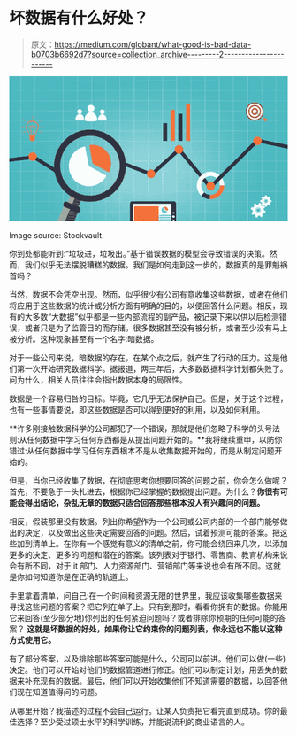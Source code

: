 # 坏数据有什么好处？

> 原文：<https://medium.com/globant/what-good-is-bad-data-b0703b6692d7?source=collection_archive---------2----------------------->

![](img/5df670cd9792cdd9d4f95daae7e2d6b9.png)

Image source: Stockvault.

你到处都能听到:“垃圾进，垃圾出。”基于错误数据的模型会导致错误的决策。然而，我们似乎无法摆脱糟糕的数据。我们是如何走到这一步的，数据真的是罪魁祸首吗？

当然，数据不会凭空出现。然而，似乎很少有公司有意收集这些数据，或者在他们将应用于这些数据的统计或分析方面有明确的目的，以便回答什么问题。相反，现有的大多数“大数据”似乎都是一些内部流程的副产品，被记录下来以供以后检测错误，或者只是为了监管目的而存储。很多数据甚至没有被分析，或者至少没有马上被分析。这种现象甚至有一个名字:暗数据。

对于一些公司来说，暗数据的存在，在某个点之后，就产生了行动的压力。这是他们第一次开始研究数据科学。据报道，两三年后，大多数数据科学计划都失败了。问为什么，相关人员往往会指出数据本身的局限性。

数据是一个容易归咎的目标。毕竟，它几乎无法保护自己。但是，关于这个过程，也有一些事情要说，即这些数据是否可以得到更好的利用，以及如何利用。

**许多刚接触数据科学的公司都犯了一个错误，那就是他们忽略了科学的头号法则:从任何数据中学习任何东西都是从提出问题开始的。**我将继续重申，以防你错过:从任何数据中学习任何东西根本不是从收集数据开始的，而是从制定问题开始的。

但是，当你已经收集了数据，在彻底思考你想要回答的问题之前，你会怎么做呢？首先，不要急于一头扎进去，根据你已经掌握的数据提出问题。为什么？**你很有可能会得出结论，杂乱无章的数据只适合回答那些根本没人有兴趣问的问题。**

相反，假装那里没有数据。列出你希望作为一个公司或公司内部的一个部门能够做出的决定，以及做出这些决定需要回答的问题。然后，试着预测可能的答案。把这些加到清单上。在你有一个感觉有意义的清单之前，你可能会绕回来几次，以添加更多的决定、更多的问题和潜在的答案。该列表对于银行、零售商、教育机构来说会有所不同，对于 it 部门、人力资源部门、营销部门等来说也会有所不同。这就是你如何知道你是在正确的轨道上。

手里拿着清单，问自己:在一个时间和资源无限的世界里，我应该收集哪些数据来寻找这些问题的答案？把它列在单子上。只有到那时，看看你拥有的数据。你能用它来回答(至少部分地)你列出的任何紧迫问题吗？或者排除你预期的任何可能的答案？ **这就是坏数据的好处，如果你让它约束你的问题列表，你永远也不能以这种方式使用它。**

有了部分答案，以及排除那些答案可能是什么，公司可以前进。他们可以做(一些)决定。他们可以开始对他们的数据管道进行修正。他们可以制定计划，用丢失的数据来补充现有的数据。最后，他们可以开始收集他们不知道需要的数据，以回答他们现在知道值得问的问题。

从哪里开始？我描述的过程不会自己运行。让某人负责把它看完直到成功。你的最佳选择？至少受过硕士水平的科学训练，并能说流利的商业语言的人。